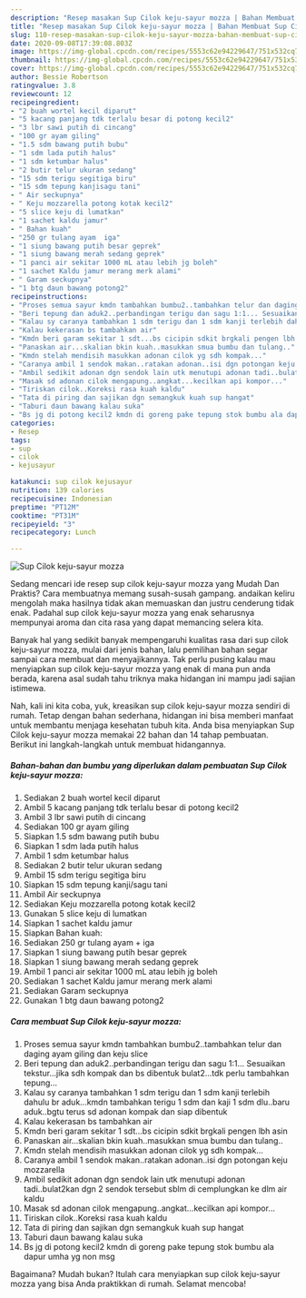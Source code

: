 ```yaml
---
description: "Resep masakan Sup Cilok keju-sayur mozza | Bahan Membuat Sup Cilok keju-sayur mozza Yang Bikin Ngiler"
title: "Resep masakan Sup Cilok keju-sayur mozza | Bahan Membuat Sup Cilok keju-sayur mozza Yang Bikin Ngiler"
slug: 110-resep-masakan-sup-cilok-keju-sayur-mozza-bahan-membuat-sup-cilok-keju-sayur-mozza-yang-bikin-ngiler
date: 2020-09-08T17:39:08.803Z
image: https://img-global.cpcdn.com/recipes/5553c62e94229647/751x532cq70/sup-cilok-keju-sayur-mozza-foto-resep-utama.jpg
thumbnail: https://img-global.cpcdn.com/recipes/5553c62e94229647/751x532cq70/sup-cilok-keju-sayur-mozza-foto-resep-utama.jpg
cover: https://img-global.cpcdn.com/recipes/5553c62e94229647/751x532cq70/sup-cilok-keju-sayur-mozza-foto-resep-utama.jpg
author: Bessie Robertson
ratingvalue: 3.8
reviewcount: 12
recipeingredient:
- "2 buah wortel kecil diparut"
- "5 kacang panjang tdk terlalu besar di potong kecil2"
- "3 lbr sawi putih di cincang"
- "100 gr ayam giling"
- "1.5 sdm bawang putih bubu"
- "1 sdm lada putih halus"
- "1 sdm ketumbar halus"
- "2 butir telur ukuran sedang"
- "15 sdm terigu segitiga biru"
- "15 sdm tepung kanjisagu tani"
- " Air seckupnya"
- " Keju mozzarella potong kotak kecil2"
- "5 slice keju di lumatkan"
- "1 sachet kaldu jamur"
- " Bahan kuah"
- "250 gr tulang ayam  iga"
- "1 siung bawang putih besar geprek"
- "1 siung bawang merah sedang geprek"
- "1 panci air sekitar 1000 mL atau lebih jg boleh"
- "1 sachet Kaldu jamur merang merk alami"
- " Garam seckupnya"
- "1 btg daun bawang potong2"
recipeinstructions:
- "Proses semua sayur kmdn tambahkan bumbu2..tambahkan telur dan daging ayam giling dan keju slice"
- "Beri tepung dan aduk2..perbandingan terigu dan sagu 1:1... Sesuaikan tekstur...jika sdh kompak dan bs dibentuk bulat2...tdk perlu tambahkan tepung..."
- "Kalau sy caranya tambahkan 1 sdm terigu dan 1 sdm kanji terlebih dahulu br aduk...kmdn tambahkan terigu 1 sdm dan kaji 1 sdm dlu..baru aduk..bgtu terus sd adonan kompak dan siap dibentuk"
- "Kalau kekerasan bs tambahkan air"
- "Kmdn beri garam sekitar 1 sdt...bs cicipin sdkit brgkali pengen lbh asin"
- "Panaskan air...skalian bkin kuah..masukkan smua bumbu dan tulang.."
- "Kmdn stelah mendisih masukkan adonan cilok yg sdh kompak..."
- "Caranya ambil 1 sendok makan..ratakan adonan..isi dgn potongan keju mozzarella"
- "Ambil sedikit adonan dgn sendok lain utk menutupi adonan tadi..bulat2kan dgn 2 sendok tersebut sblm di cemplungkan ke dlm air kaldu"
- "Masak sd adonan cilok mengapung..angkat...kecilkan api kompor..."
- "Tiriskan cilok..Koreksi rasa kuah kaldu"
- "Tata di piring dan sajikan dgn semangkuk kuah sup hangat"
- "Taburi daun bawang kalau suka"
- "Bs jg di potong kecil2 kmdn di goreng pake tepung stok bumbu ala dapur umha yg non msg"
categories:
- Resep
tags:
- sup
- cilok
- kejusayur

katakunci: sup cilok kejusayur 
nutrition: 139 calories
recipecuisine: Indonesian
preptime: "PT12M"
cooktime: "PT31M"
recipeyield: "3"
recipecategory: Lunch

---
```



![Sup Cilok keju-sayur mozza](https://img-global.cpcdn.com/recipes/5553c62e94229647/751x532cq70/sup-cilok-keju-sayur-mozza-foto-resep-utama.jpg)

Sedang mencari ide resep sup cilok keju-sayur mozza yang Mudah Dan Praktis? Cara membuatnya memang susah-susah gampang. andaikan keliru mengolah maka hasilnya tidak akan memuaskan dan justru cenderung tidak enak. Padahal sup cilok keju-sayur mozza yang enak seharusnya mempunyai aroma dan cita rasa yang dapat memancing selera kita.



Banyak hal yang sedikit banyak mempengaruhi kualitas rasa dari sup cilok keju-sayur mozza, mulai dari jenis bahan, lalu pemilihan bahan segar sampai cara membuat dan menyajikannya. Tak perlu pusing kalau mau menyiapkan sup cilok keju-sayur mozza yang enak di mana pun anda berada, karena asal sudah tahu triknya maka hidangan ini mampu jadi sajian istimewa.


Nah, kali ini kita coba, yuk, kreasikan sup cilok keju-sayur mozza sendiri di rumah. Tetap dengan bahan sederhana, hidangan ini bisa memberi manfaat untuk membantu menjaga kesehatan tubuh kita. Anda bisa menyiapkan Sup Cilok keju-sayur mozza memakai 22 bahan dan 14 tahap pembuatan. Berikut ini langkah-langkah untuk membuat hidangannya.

<!--inarticleads1-->

##### Bahan-bahan dan bumbu yang diperlukan dalam pembuatan Sup Cilok keju-sayur mozza:

1. Sediakan 2 buah wortel kecil diparut
1. Ambil 5 kacang panjang tdk terlalu besar di potong kecil2
1. Ambil 3 lbr sawi putih di cincang
1. Sediakan 100 gr ayam giling
1. Siapkan 1.5 sdm bawang putih bubu
1. Siapkan 1 sdm lada putih halus
1. Ambil 1 sdm ketumbar halus
1. Sediakan 2 butir telur ukuran sedang
1. Ambil 15 sdm terigu segitiga biru
1. Siapkan 15 sdm tepung kanji/sagu tani
1. Ambil  Air seckupnya
1. Sediakan  Keju mozzarella potong kotak kecil2
1. Gunakan 5 slice keju di lumatkan
1. Siapkan 1 sachet kaldu jamur
1. Siapkan  Bahan kuah:
1. Sediakan 250 gr tulang ayam + iga
1. Siapkan 1 siung bawang putih besar geprek
1. Siapkan 1 siung bawang merah sedang geprek
1. Ambil 1 panci air sekitar 1000 mL atau lebih jg boleh
1. Sediakan 1 sachet Kaldu jamur merang merk alami
1. Sediakan  Garam seckupnya
1. Gunakan 1 btg daun bawang potong2




<!--inarticleads2-->

##### Cara membuat Sup Cilok keju-sayur mozza:

1. Proses semua sayur kmdn tambahkan bumbu2..tambahkan telur dan daging ayam giling dan keju slice
1. Beri tepung dan aduk2..perbandingan terigu dan sagu 1:1... Sesuaikan tekstur...jika sdh kompak dan bs dibentuk bulat2...tdk perlu tambahkan tepung...
1. Kalau sy caranya tambahkan 1 sdm terigu dan 1 sdm kanji terlebih dahulu br aduk...kmdn tambahkan terigu 1 sdm dan kaji 1 sdm dlu..baru aduk..bgtu terus sd adonan kompak dan siap dibentuk
1. Kalau kekerasan bs tambahkan air
1. Kmdn beri garam sekitar 1 sdt...bs cicipin sdkit brgkali pengen lbh asin
1. Panaskan air...skalian bkin kuah..masukkan smua bumbu dan tulang..
1. Kmdn stelah mendisih masukkan adonan cilok yg sdh kompak...
1. Caranya ambil 1 sendok makan..ratakan adonan..isi dgn potongan keju mozzarella
1. Ambil sedikit adonan dgn sendok lain utk menutupi adonan tadi..bulat2kan dgn 2 sendok tersebut sblm di cemplungkan ke dlm air kaldu
1. Masak sd adonan cilok mengapung..angkat...kecilkan api kompor...
1. Tiriskan cilok..Koreksi rasa kuah kaldu
1. Tata di piring dan sajikan dgn semangkuk kuah sup hangat
1. Taburi daun bawang kalau suka
1. Bs jg di potong kecil2 kmdn di goreng pake tepung stok bumbu ala dapur umha yg non msg




Bagaimana? Mudah bukan? Itulah cara menyiapkan sup cilok keju-sayur mozza yang bisa Anda praktikkan di rumah. Selamat mencoba!
